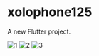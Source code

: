 # xolophone125

A new Flutter project.

![1](https://user-images.githubusercontent.com/92102583/138881859-3b16179a-df53-4f9c-a5e6-2a2b5a56697f.jpg)
![2](https://user-images.githubusercontent.com/92102583/138881977-1d84095b-14f1-4c76-8f24-47334fb90f57.jpg)
![3](https://user-images.githubusercontent.com/92102583/138882082-e4c90857-5f00-48b2-a1e3-e4050e960280.jpg)


